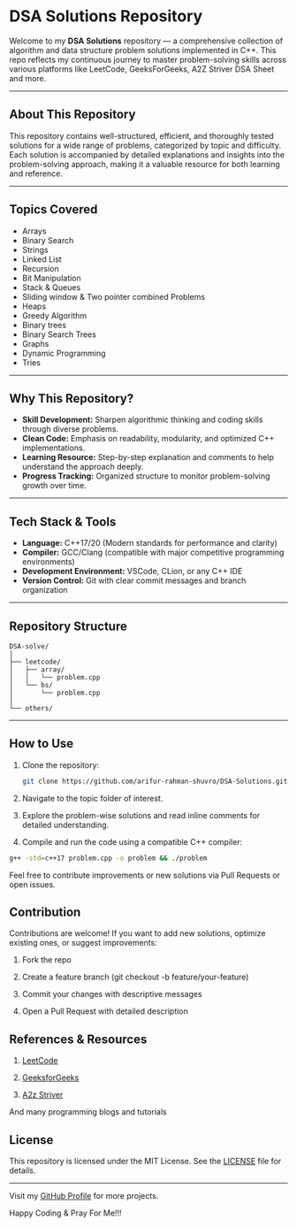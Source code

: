 # DSA Solutions Repository

Welcome to my **DSA Solutions** repository — a comprehensive collection of algorithm and data structure problem solutions implemented in C++. This repo reflects my continuous journey to master problem-solving skills across various platforms like LeetCode, GeeksForGeeks, A2Z Striver DSA Sheet and more.

---

##  About This Repository

This repository contains well-structured, efficient, and thoroughly tested solutions for a wide range of problems, categorized by topic and difficulty. Each solution is accompanied by detailed explanations and insights into the problem-solving approach, making it a valuable resource for both learning and reference.

---

##  Topics Covered

- Arrays
- Binary Search
- Strings
- Linked List
- Recursion
- Bit Manipulation
- Stack & Queues
- Sliding window & Two pointer combined Problems
- Heaps
- Greedy Algorithm
- Binary trees
- Binary Search Trees
- Graphs
- Dynamic Programming
- Tries

---

##  Why This Repository?

- **Skill Development:** Sharpen algorithmic thinking and coding skills through diverse problems.  
- **Clean Code:** Emphasis on readability, modularity, and optimized C++ implementations.  
- **Learning Resource:** Step-by-step explanation and comments to help understand the approach deeply.  
- **Progress Tracking:** Organized structure to monitor problem-solving growth over time.

---

##  Tech Stack & Tools

- **Language:** C++17/20 (Modern standards for performance and clarity)  
- **Compiler:** GCC/Clang (compatible with major competitive programming environments)  
- **Development Environment:** VSCode, CLion, or any C++ IDE  
- **Version Control:** Git with clear commit messages and branch organization

---

##  Repository Structure

```
DSA-solve/
│
├── leetcode/
│   ├── array/
│   │   └── problem.cpp
│   └── bs/
│       └── problem.cpp
│
└── others/
```

---

##  How to Use

1. Clone the repository: 

   ```bash
   git clone https://github.com/arifur-rahman-shuvro/DSA-Solutions.git
   ```

2. Navigate to the topic folder of interest.

3. Explore the problem-wise solutions and read inline comments for detailed understanding.

4. Compile and run the code using a compatible C++ compiler:

```bash
g++ -std=c++17 problem.cpp -o problem && ./problem
```

Feel free to contribute improvements or new solutions via Pull Requests or open issues.

##  Contribution

Contributions are welcome! If you want to add new solutions, optimize existing ones, or suggest improvements:

1. Fork the repo

2. Create a feature branch (git checkout -b feature/your-feature)

3. Commit your changes with descriptive messages

4. Open a Pull Request with detailed description

##  References & Resources

1. [LeetCode](https://leetcode.com/problemset/)

2. [GeeksforGeeks](https://www.geeksforgeeks.org/explore?page=1&sortBy=submissions)

3. [A2z Striver](https://takeuforward.org/strivers-a2z-dsa-course/strivers-a2z-dsa-course-sheet-2/)

And many programming blogs and tutorials


## License

This repository is licensed under the MIT License. See the [LICENSE](LICENSE) file for details.

---

Visit my [GitHub Profile](https://github.com/arifur-rahman-shuvro) for more projects.

Happy Coding & Pray For Me!!!
